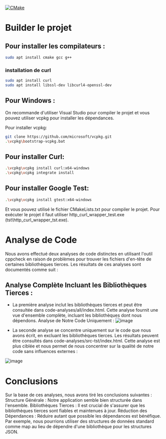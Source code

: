 [![CMake](https://github.com/CandasKat/http_curl_wrapper/actions/workflows/msvc.yml/badge.svg)](https://github.com/CandasKat/http_curl_wrapper/actions/workflows/msvc.yml)


# Builder le projet 

## Pour installer les compilateurs :

```bash
sudo apt install cmake gcc g++
```

### installation de curl

```bash
sudo apt install curl
sudo apt install libssl-dev libcurl4-openssl-dev
```


## Pour Windows :

On recommande d'utiliser Visual Studio pour compiler le projet et vous pouvez utiliser vcpkg pour installer les dépendances.

Pour installer vcpkg:

```bash
git clone https://github.com/microsoft/vcpkg.git
.\vcpkg\bootstrap-vcpkg.bat
```


## Pour installer Curl:

```bash
.\vcpkg\vcpkg install curl:x64-windows
.\vcpkg\vcpkg integrate install
```


## Pour installer Google Test:

```bash
.\vcpkg\vcpkg install gtest:x64-windows
```

Et vous pouvez utilisé le fichier CMakeLists.txt pour compiler le projet.
Pour exécuter le projet il faut utiliser http_curl_wrapper_test.exe (tst\http_curl_wrapper_tst.exe).

# Analyse de Code

Nous avons effectué deux analyses de code distinctes en utilisant l'outil cppcheck en raison de problèmes pour trouver les fichiers d'en-tête de certaines bibliothèques tierces. Les résultats de ces analyses sont documentés comme suit :

## Analyse Complète Incluant les Bibliothèques Tierces :

- La première analyse inclut les bibliothèques tierces et peut être consultée dans code-analyses/all/index.html.
Cette analyse fournit une vue d'ensemble complète, incluant les bibliothèques dont nous dépendons.
Analyse de Notre Code Uniquement :
![image](https://github.com/CandasKat/http_curl_wrapper/assets/91725854/9ebf5715-bff8-415b-a2a9-12bfc8fd2352)


- La seconde analyse se concentre uniquement sur le code que nous avons écrit, en excluant les bibliothèques tierces. Les résultats peuvent être consultés dans code-analyses/src-tst/index.html.
Cette analyse est plus ciblée et nous permet de nous concentrer sur la qualité de notre code sans influences externes :

![image](https://github.com/CandasKat/http_curl_wrapper/assets/91725854/d5d303c3-737a-4391-96f0-e83f95761ce4)


# Conclusions

Sur la base de ces analyses, nous avons tiré les conclusions suivantes :
Structure Générale : Notre application semble bien structurée dans l'ensemble.
Bibliothèques Tierces : Il est crucial de s'assurer que les bibliothèques tierces sont fiables et maintenues à jour.
Réduction des Dépendances : Réduire autant que possible les dépendances est bénéfique. Par exemple, nous pourrions utiliser des structures de données standard comme map au lieu de dépendre d'une bibliothèque pour les structures JSON.
